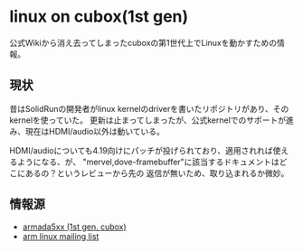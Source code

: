 # linux on cubox(1st gen)

公式Wikiから消え去ってしまったcuboxの第1世代上でLinuxを動かすための情報。

## 現状

昔はSolidRunの開発者がlinux kernelのdriverを書いたリポジトリがあり、そのkernelを使っていた。
更新は止まってしまったが、公式kernelでのサポートが進み、現在はHDMI/audio以外は動いている。

HDMI/audioについても4.19向けにパッチが投げられており、適用されれば使えるようになる、が、
"mervel,dove-framebuffer"に該当するドキュメントはどこにあるの？というレビューから先の
返信が無いため、取り込まれるか微妙。

## 情報源

- [armada5xx (1st gen. cubox)](http://forum.solid-run.com/viewforum.php?f=25&sid=8984fe627cd6e883ba4c074959b8e25a)
- [arm linux mailing list](http://archive.armlinux.org.uk/lurker/list/linux-arm-kernel.html)
